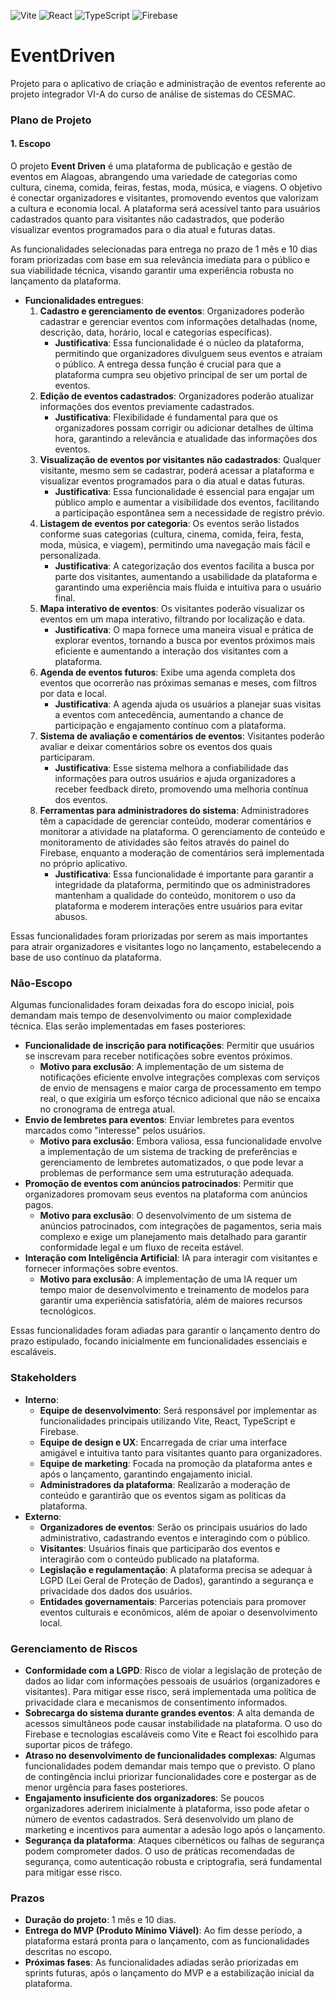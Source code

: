 ![Vite](https://img.shields.io/badge/vite-%23646CFF.svg?style=for-the-badge&logo=vite&logoColor=white) ![React](https://img.shields.io/badge/react-%2320232a.svg?style=for-the-badge&logo=react&logoColor=%2361DAFB) ![TypeScript](https://img.shields.io/badge/typescript-%23007ACC.svg?style=for-the-badge&logo=typescript&logoColor=white) ![Firebase](https://img.shields.io/badge/firebase-a08021?style=for-the-badge&logo=firebase&logoColor=ffcd34)

# EventDriven

Projeto para o aplicativo de criação e administração de eventos referente ao projeto integrador VI-A do curso de análise de sistemas do CESMAC.

### Plano de Projeto

#### 1. **Escopo**
O projeto **Event Driven** é uma plataforma de publicação e gestão de eventos em Alagoas, abrangendo uma variedade de categorias como cultura, cinema, comida, feiras, festas, moda, música, e viagens. O objetivo é conectar organizadores e visitantes, promovendo eventos que valorizam a cultura e economia local. A plataforma será acessível tanto para usuários cadastrados quanto para visitantes não cadastrados, que poderão visualizar eventos programados para o dia atual e futuras datas.

As funcionalidades selecionadas para entrega no prazo de 1 mês e 10 dias foram priorizadas com base em sua relevância imediata para o público e sua viabilidade técnica, visando garantir uma experiência robusta no lançamento da plataforma.

- **Funcionalidades entregues**:
    1. **Cadastro e gerenciamento de eventos**: Organizadores poderão cadastrar e gerenciar eventos com informações detalhadas (nome, descrição, data, horário, local e categorias específicas).
        - **Justificativa**: Essa funcionalidade é o núcleo da plataforma, permitindo que organizadores divulguem seus eventos e atraíam o público. A entrega dessa função é crucial para que a plataforma cumpra seu objetivo principal de ser um portal de eventos.
    2. **Edição de eventos cadastrados**: Organizadores poderão atualizar informações dos eventos previamente cadastrados.
        - **Justificativa**: Flexibilidade é fundamental para que os organizadores possam corrigir ou adicionar detalhes de última hora, garantindo a relevância e atualidade das informações dos eventos.
    3. **Visualização de eventos por visitantes não cadastrados**: Qualquer visitante, mesmo sem se cadastrar, poderá acessar a plataforma e visualizar eventos programados para o dia atual e datas futuras.
        - **Justificativa**: Essa funcionalidade é essencial para engajar um público amplo e aumentar a visibilidade dos eventos, facilitando a participação espontânea sem a necessidade de registro prévio.
    4. **Listagem de eventos por categoria**: Os eventos serão listados conforme suas categorias (cultura, cinema, comida, feira, festa, moda, música, e viagem), permitindo uma navegação mais fácil e personalizada.
        - **Justificativa**: A categorização dos eventos facilita a busca por parte dos visitantes, aumentando a usabilidade da plataforma e garantindo uma experiência mais fluida e intuitiva para o usuário final.
    5. **Mapa interativo de eventos**: Os visitantes poderão visualizar os eventos em um mapa interativo, filtrando por localização e data.
        - **Justificativa**: O mapa fornece uma maneira visual e prática de explorar eventos, tornando a busca por eventos próximos mais eficiente e aumentando a interação dos visitantes com a plataforma.
    6. **Agenda de eventos futuros**: Exibe uma agenda completa dos eventos que ocorrerão nas próximas semanas e meses, com filtros por data e local.
        - **Justificativa**: A agenda ajuda os usuários a planejar suas visitas a eventos com antecedência, aumentando a chance de participação e engajamento contínuo com a plataforma.
    7. **Sistema de avaliação e comentários de eventos**: Visitantes poderão avaliar e deixar comentários sobre os eventos dos quais participaram.
        - **Justificativa**: Esse sistema melhora a confiabilidade das informações para outros usuários e ajuda organizadores a receber feedback direto, promovendo uma melhoria contínua dos eventos.
    8. **Ferramentas para administradores do sistema**: Administradores têm a capacidade de gerenciar conteúdo, moderar comentários e monitorar a atividade na plataforma. O gerenciamento de conteúdo e monitoramento de atividades são feitos através do painel do Firebase, enquanto a moderação de comentários será implementada no próprio aplicativo.
       - **Justificativa**: Essa funcionalidade é importante para garantir a integridade da plataforma, permitindo que os administradores mantenham a qualidade do conteúdo, monitorem o uso da plataforma e moderem interações entre usuários para evitar abusos.

Essas funcionalidades foram priorizadas por serem as mais importantes para atrair organizadores e visitantes logo no lançamento, estabelecendo a base de uso contínuo da plataforma.

### **Não-Escopo**

Algumas funcionalidades foram deixadas fora do escopo inicial, pois demandam mais tempo de desenvolvimento ou maior complexidade técnica. Elas serão implementadas em fases posteriores:

- **Funcionalidade de inscrição para notificações**: Permitir que usuários se inscrevam para receber notificações sobre eventos próximos.
    - **Motivo para exclusão**: A implementação de um sistema de notificações eficiente envolve integrações complexas com serviços de envio de mensagens e maior carga de processamento em tempo real, o que exigiria um esforço técnico adicional que não se encaixa no cronograma de entrega atual.
- **Envio de lembretes para eventos**: Enviar lembretes para eventos marcados como "interesse" pelos usuários.
    - **Motivo para exclusão**: Embora valiosa, essa funcionalidade envolve a implementação de um sistema de tracking de preferências e gerenciamento de lembretes automatizados, o que pode levar a problemas de performance sem uma estruturação adequada.
- **Promoção de eventos com anúncios patrocinados**: Permitir que organizadores promovam seus eventos na plataforma com anúncios pagos.
    - **Motivo para exclusão**: O desenvolvimento de um sistema de anúncios patrocinados, com integrações de pagamentos, seria mais complexo e exige um planejamento mais detalhado para garantir conformidade legal e um fluxo de receita estável.
- **Interação com Inteligência Artificial**: IA para interagir com visitantes e fornecer informações sobre eventos.
    - **Motivo para exclusão**: A implementação de uma IA requer um tempo maior de desenvolvimento e treinamento de modelos para garantir uma experiência satisfatória, além de maiores recursos tecnológicos.

Essas funcionalidades foram adiadas para garantir o lançamento dentro do prazo estipulado, focando inicialmente em funcionalidades essenciais e escaláveis.

### **Stakeholders**

- **Interno**:
    - **Equipe de desenvolvimento**: Será responsável por implementar as funcionalidades principais utilizando Vite, React, TypeScript e Firebase.
    - **Equipe de design e UX**: Encarregada de criar uma interface amigável e intuitiva tanto para visitantes quanto para organizadores.
    - **Equipe de marketing**: Focada na promoção da plataforma antes e após o lançamento, garantindo engajamento inicial.
    - **Administradores da plataforma**: Realizarão a moderação de conteúdo e garantirão que os eventos sigam as políticas da plataforma.
- **Externo**:
    - **Organizadores de eventos**: Serão os principais usuários do lado administrativo, cadastrando eventos e interagindo com o público.
    - **Visitantes**: Usuários finais que participarão dos eventos e interagirão com o conteúdo publicado na plataforma.
    - **Legislação e regulamentação**: A plataforma precisa se adequar à LGPD (Lei Geral de Proteção de Dados), garantindo a segurança e privacidade dos dados dos usuários.
    - **Entidades governamentais**: Parcerias potenciais para promover eventos culturais e econômicos, além de apoiar o desenvolvimento local.

### **Gerenciamento de Riscos**

- **Conformidade com a LGPD**: Risco de violar a legislação de proteção de dados ao lidar com informações pessoais de usuários (organizadores e visitantes). Para mitigar esse risco, será implementada uma política de privacidade clara e mecanismos de consentimento informados.
- **Sobrecarga do sistema durante grandes eventos**: A alta demanda de acessos simultâneos pode causar instabilidade na plataforma. O uso do Firebase e tecnologias escaláveis como Vite e React foi escolhido para suportar picos de tráfego.
- **Atraso no desenvolvimento de funcionalidades complexas**: Algumas funcionalidades podem demandar mais tempo que o previsto. O plano de contingência inclui priorizar funcionalidades core e postergar as de menor urgência para fases posteriores.
- **Engajamento insuficiente dos organizadores**: Se poucos organizadores aderirem inicialmente à plataforma, isso pode afetar o número de eventos cadastrados. Será desenvolvido um plano de marketing e incentivos para aumentar a adesão logo após o lançamento.
- **Segurança da plataforma**: Ataques cibernéticos ou falhas de segurança podem comprometer dados. O uso de práticas recomendadas de segurança, como autenticação robusta e criptografia, será fundamental para mitigar esse risco.

### **Prazos**

- **Duração do projeto**: 1 mês e 10 dias.
- **Entrega do MVP (Produto Mínimo Viável)**: Ao fim desse período, a plataforma estará pronta para o lançamento, com as funcionalidades descritas no escopo.
- **Próximas fases**: As funcionalidades adiadas serão priorizadas em sprints futuras, após o lançamento do MVP e a estabilização inicial da plataforma.
